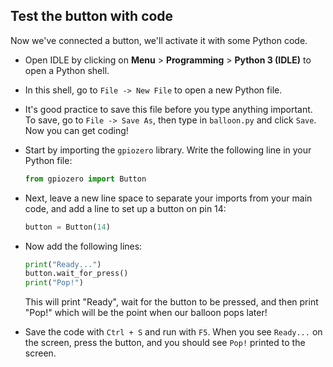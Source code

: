 ## Test the button with code

Now we've connected a button, we'll activate it with some Python code.

- Open IDLE by clicking on **Menu** > **Programming** > **Python 3 (IDLE)** to open a Python shell.

- In this shell, go to `File -> New File` to open a new Python file.

- It's good practice to save this file before you type anything important. To save, go to `File -> Save As`, then type in `balloon.py` and click `Save`. Now you can get coding!

- Start by importing the `gpiozero` library. Write the following line in your Python file:

    ```python
    from gpiozero import Button
    ```

- Next, leave a new line space to separate your imports from your main code, and add a line to set up a button on pin 14:

    ```python
    button = Button(14)
    ```

- Now add the following lines:

    ```python
    print("Ready...")
    button.wait_for_press()
    print("Pop!")
    ```

    This will print "Ready", wait for the button to be pressed, and then print "Pop!" which will be the point when our balloon pops later!

- Save the code with `Ctrl + S` and run with `F5`. When you see `Ready...` on the screen, press the button, and you should see `Pop!` printed to the screen.

